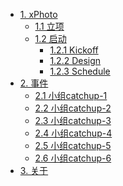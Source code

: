 * [1. xPhoto]()
   * [1.1 立项](xphoto/startup.md)
   * [1.2 启动]()
      * [1.2.1 Kickoff](xphoto/kickoff.md)
      * [1.2.2 Design](xphoto/design.md)
      * [1.2.3 Schedule](xphoto/schedule.md)
* [2. 事件]()
    * [2.1 小组catchup-1](catchup/1.md)
    * [2.2 小组catchup-2](catchup/2.md)
    * [2.3 小组catchup-3](catchup/3.md)
    * [2.4 小组catchup-4](catchup/4.md)
    * [2.5 小组catchup-5](catchup/5.md)
    * [2.6 小组catchup-6](catchup/6.md)
* [3. 关于](xphoto/README.md)
